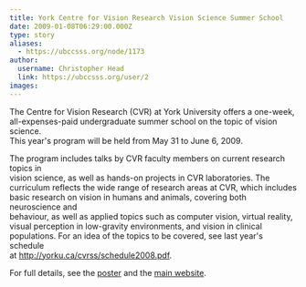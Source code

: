 ```yaml
---
title: York Centre for Vision Research Vision Science Summer School 
date: 2009-01-08T06:29:00.000Z
type: story
aliases:
  - https://ubccsss.org/node/1173
author:
  username: Christopher Head
  link: https://ubccsss.org/user/2
images:
---
```


<div class="field field-name-body field-type-text-with-summary field-label-hidden"><div class="field-items"><div class="field-item even"><p>The Centre for Vision Research (CVR) at York University offers a one-week,<br>
all-expenses-paid undergraduate summer school on the topic of vision science.<br>
This year&apos;s program will be held from May 31 to June 6, 2009.</p>
<p>The program includes talks by CVR faculty members on current research topics in<br>
vision science, as well as hands-on projects in CVR laboratories.  The<br>
curriculum reflects the wide range of research areas at CVR, which includes<br>
basic research on vision in humans and animals, covering both neuroscience and<br>
behaviour, as well as applied topics such as computer vision, virtual reality,<br>
visual perception in low-gravity environments, and vision in clinical<br>
populations.  For an idea of the topics to be covered, see last year&apos;s schedule<br>
at <a href="http://yorku.ca/cvrss/schedule2008.pdf">http://yorku.ca/cvrss/schedule2008.pdf</a>.</p>
<p>For full details, see the <a href="/files/2009yorkcvrsummer.pdf">poster</a> and the <a href="http://yorku.ca/cvrss">main website</a>.</p>
</div></div></div>    <footer>
          </footer>